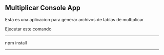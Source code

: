 ## Multiplicar Console App

Esta es una aplicacion para generar archivos de tablas de multiplicar 

Ejecutar este comando

********************
npm install
********************